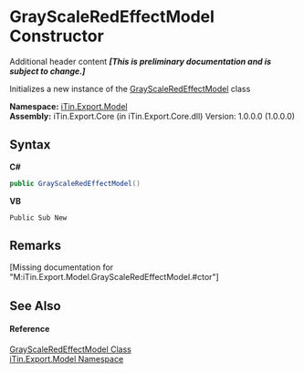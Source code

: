 # GrayScaleRedEffectModel Constructor 
Additional header content _**\[This is preliminary documentation and is subject to change.\]**_

Initializes a new instance of the <a href="7b7112e1-7b8e-acd6-4b28-e57fcf0a948f">GrayScaleRedEffectModel</a> class

**Namespace:**&nbsp;<a href="ef57ffcc-e95e-b212-5a46-9aa6f5a3511f">iTin.Export.Model</a><br />**Assembly:**&nbsp;iTin.Export.Core (in iTin.Export.Core.dll) Version: 1.0.0.0 (1.0.0.0)

## Syntax

**C#**<br />
``` C#
public GrayScaleRedEffectModel()
```

**VB**<br />
``` VB
Public Sub New
```


## Remarks
\[Missing <remarks> documentation for "M:iTin.Export.Model.GrayScaleRedEffectModel.#ctor"\]

## See Also


#### Reference
<a href="7b7112e1-7b8e-acd6-4b28-e57fcf0a948f">GrayScaleRedEffectModel Class</a><br /><a href="ef57ffcc-e95e-b212-5a46-9aa6f5a3511f">iTin.Export.Model Namespace</a><br />